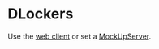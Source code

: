 # DLockers

Use the [web client](https://eddytheco.github.io/DLockers/Client/) or set a [MockUpServer](https://eddytheco.github.io/DLockers/MockupServer/).

